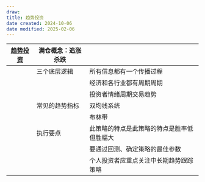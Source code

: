 ```yaml
---
draw:
title: 趋势投资
date created: 2024-10-06
date modified: 2025-02-06
---
```


| [趋势投资](趋势投资.md) | 满仓概念：追涨杀跌 |                       |
| -------- | --------- | --------------------- |
|          | 三个底层逻辑    | 所有信息都有一个传播过程          |
|          |           | 经济和各行业都有周期周期          |
|          |           | 投资者情绪周期交易趋势           |
|          | 常见的趋势指标   | 双均线系统                 |
|          |           | 布林带                   |
|          | 执行要点      | 此策略的特点是此策略的特点是胜率低但胜幅大 |
|          |           | 要通过回测、确定策略的最佳参数       |
|          |           | 个人投资者应重点关注中长期趋势跟踪策略   |
